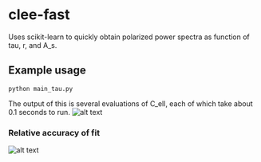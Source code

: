 # clee-fast
Uses scikit-learn to quickly obtain polarized power spectra as function of tau, r, and A_s.


## Example usage
```
python main_tau.py
```
The output of this is several evaluations of C_ell, each of which take about 0.1 seconds to run.
![alt text](https://github.com/pqrs6/clee-fast/blob/master/plots/tau_example.png "dummy text")

### Relative accuracy of fit
![alt text](https://github.com/pqrs6/clee-fast/blob/master/plots/estimate_accuracy.png "dummy text")
